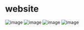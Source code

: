 # website
![image](https://github.com/user-attachments/assets/1342181a-3d35-4cbe-8f59-44c0c3f17246)
![image](https://github.com/user-attachments/assets/46492500-ebb0-47fc-828b-9a0254b083a4)
![image](https://github.com/user-attachments/assets/60daf327-6f8b-4c65-9612-deedf5daa1c7)
![image](https://github.com/user-attachments/assets/6c247504-3dc0-4b0e-87d0-73594459738b)

